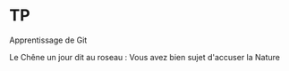 # TP

Apprentissage de Git

Le Chêne un jour dit au roseau :
Vous avez bien sujet d'accuser la Nature
